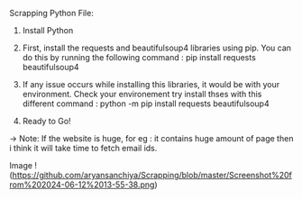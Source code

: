 Scrapping Python File:

1) Install Python
2) First, install the requests and beautifulsoup4 libraries using pip. You can do this by running the following command : pip install requests beautifulsoup4
3) If any issue occurs while installing this libraries, it would be with your environment. Check your environement try install thses with this different command :
   python -m pip install requests beautifulsoup4

4) Ready to Go!

-> Note: If the website is huge, for eg : it contains huge amount of page then i think it will take time to fetch email ids.


Image
!(https://github.com/aryansanchiya/Scrapping/blob/master/Screenshot%20from%202024-06-12%2013-55-38.png)
